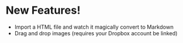 # New Features!

  - Import a HTML file and watch it magically convert to Markdown
  - Drag and drop images (requires your Dropbox account be linked)